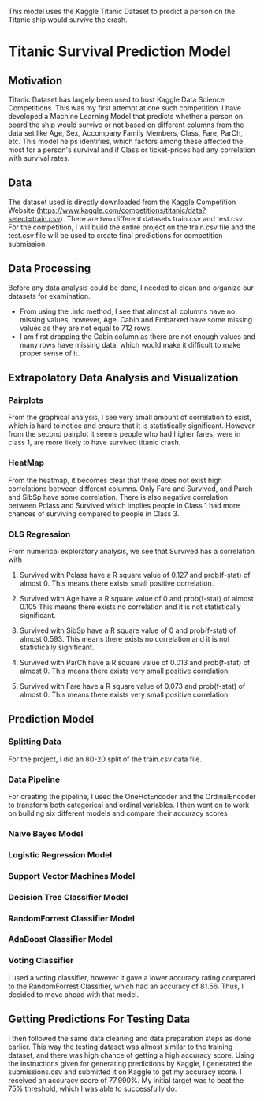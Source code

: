 This model uses the Kaggle Titanic Dataset to predict a person on the Titanic ship would survive the crash.


<h1>Titanic Survival Prediction Model</h1>

<h2>Motivation</h2>
Titanic Dataset has largely been used to host Kaggle Data Science Competitions. This was my first attempt at one such competition. I have developed a Machine Learning Model that predicts whether a person on board the ship would survive or not based on different columns from the data set like Age, Sex, Accompany Family Members, Class, Fare, ParCh, etc. This model helps identifies, which factors among these affected the most for a person's survival and if Class or ticket-prices had any correlation with survival rates.

<h2>Data</h2>

The dataset used is directly downloaded from the Kaggle Competition Website (https://www.kaggle.com/competitions/titanic/data?select=train.csv). There are two different datasets train.csv and test.csv. For the competition, I will build the entire project on the train.csv file and the test.csv file will be used to create final predictions for competition submission.


<h2>Data Processing</h2>

Before any data analysis could be done, I needed to clean and organize our datasets for examination.
* From using the .info method, I see that almost all columns have no missing values, however, Age, Cabin and Embarked have some missing values as they are not equal to 712 rows.
* I am first dropping the Cabin column as there are not enough values and many rows have missing data, which would make it difficult to make proper sense of it.

<h2>Extrapolatory Data Analysis and Visualization</h2>



<h3>Pairplots</h3>



From the graphical analysis, I see very small amount of correlation to exist, which is hard to notice and ensure that it is statistically significant. However from the second pairplot it seems people who had higher fares, were in class 1, are more likely to have survived titanic crash.

<h3>HeatMap</h3>

From the heatmap, it becomes clear that there does not exist high correlations between different columns. Only Fare and Survived, and Parch and SibSp have some correlation. There is also negative correlation between Pclass and Survived which implies people in Class 1 had more chances of surviving compared to people in Class 3.


<h3>OLS Regression</h3>

From numerical exploratory analysis, we see that Survived has a correlation with

1) Survived with Pclass have a R square value of 0.127 and prob(f-stat) of almost 0. This means there exists small positive correlation.

2) Survived with Age have a R square value of 0 and prob(f-stat) of almost 0.105 This means there exists no correlation and it is not statistically significant.

3) Survived with SibSp have a R square value of 0 and prob(f-stat) of almost 0.593. This means there exists no correlation and it is not statistically significant.

4) Survived with ParCh have a R square value of 0.013 and prob(f-stat) of almost 0. This means there exists very small positive correlation.

5) Survived with Fare have a R square value of 0.073 and prob(f-stat) of almost 0. This means there exists very small positive correlation.



<h2>Prediction Model</h2>

<h3>Splitting Data</h3>
For the project, I did an 80-20 split of the train.csv data file.


<h3>Data Pipeline</h3>
For creating the pipeline, I used the OneHotEncoder and the OrdinalEncoder to transform both categorical and ordinal variables.
I then went on to work on building six different models and compare their accuracy scores

<h3>Naive Bayes Model</h3>

<h3>Logistic Regression Model</h3>

<h3>Support Vector Machines Model</h3>

<h3>Decision Tree Classifier Model</h3>

<h3>RandomForrest Classifier Model</h3>

<h3>AdaBoost Classifier Model</h3>

<h3>Voting Classifier</h3>


I used a voting classifier, however it gave a lower accuracy rating compared to the RandomForrest Classifier, which had an accuracy of 81.56. Thus, I decided to move ahead with that model.


<h2>Getting Predictions For Testing Data</h2>

I then followed the same data cleaning and data preparation steps as done earlier. This way the testing dataset was almost similar to the training dataset, and there was high chance of getting a high accuracy score.
Using the instructions given for generating predictions by Kaggle, I generated the submissions.csv and submitted it on Kaggle to get my accuracy score.
I received an accuracy score of 77.990%. My initial target was to beat the 75% threshold, which I was able to successfully do.  
